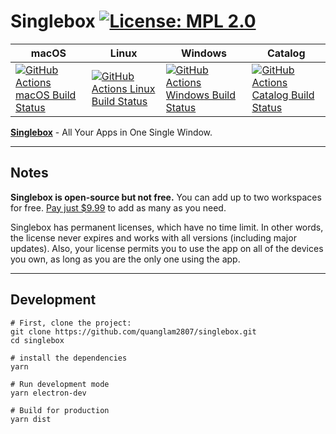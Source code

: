 # Singlebox [![License: MPL 2.0](https://img.shields.io/badge/License-MPL%202.0-brightgreen.svg)](LICENSE)

|macOS|Linux|Windows|Catalog|
|---|---|---|---|
|[![GitHub Actions macOS Build Status](https://github.com/quanglam2807/singlebox/workflows/macOS/badge.svg)](https://github.com/quanglam2807/singlebox/actions?query=workflow%3AmacOS)|[![GitHub Actions Linux Build Status](https://github.com/quanglam2807/singlebox/workflows/Linux/badge.svg)](https://github.com/quanglam2807/singlebox/actions?query=workflow%3ALinux)|[![GitHub Actions Windows Build Status](https://github.com/quanglam2807/singlebox/workflows/Windows/badge.svg)](https://github.com/quanglam2807/singlebox/actions?query=workflow%3AWindows)|[![GitHub Actions Catalog Build Status](https://github.com/quanglam2807/singlebox/workflows/Catalog/badge.svg)](https://github.com/quanglam2807/singlebox/actions?query=workflow%3ACatalog)|

**[Singlebox](https://singleboxapp.com)** - All Your Apps in One Single Window.

---

## Notes
**Singlebox is open-source but not free.** You can add up to two workspaces for free. [Pay just $9.99](https://webcatalog.onfastspring.com/singlebox/singleboxapp) to add as many as you need.

Singlebox has permanent licenses, which have no time limit. In other words, the license never expires and works with all versions (including major updates). Also, your license permits you to use the app on all of the devices you own, as long as you are the only one using the app.

---

## Development
```
# First, clone the project:
git clone https://github.com/quanglam2807/singlebox.git
cd singlebox

# install the dependencies
yarn

# Run development mode
yarn electron-dev

# Build for production
yarn dist
```